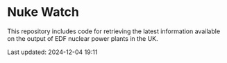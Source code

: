 # Nuke Watch

This repository includes code for retrieving the latest information available on the output of EDF nuclear power plants in the UK.

Last updated: 2024-12-04 19:11